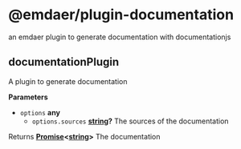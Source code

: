 <!--
  This file was generated by emdaer

  Its template can be found at .emdaer/README.emdaer.md
-->

# @emdaer/plugin-documentation

an emdaer plugin to generate documentation with documentationjs

<!-- Generated by documentation.js. Update this documentation by updating the source code. -->

## documentationPlugin

A plugin to generate documentation

**Parameters**

-   `options` **any** 
    -   `options.sources` **[string](https://developer.mozilla.org/en-US/docs/Web/JavaScript/Reference/Global_Objects/String)?** The sources of the documentation

Returns **[Promise](https://developer.mozilla.org/en-US/docs/Web/JavaScript/Reference/Global_Objects/Promise)&lt;[string](https://developer.mozilla.org/en-US/docs/Web/JavaScript/Reference/Global_Objects/String)>** The documentation

